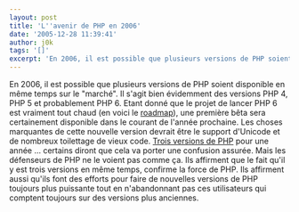 ```yaml
---
layout: post
title: 'L''avenir de PHP en 2006'
date: '2005-12-28 11:39:41'
author: j0k
tags: '[]'
excerpt: 'En 2006, il est possible que plusieurs versions de PHP soient disponible en même temps sur le "marché". Il s''agit bien évidemment des versions PHP 4, PHP 5 et probablement PHP 6. Etant donné que le projet de lancer PHP 6 est vraiment tout chaud (en voici le [roadmap](http://www.j0k3r.net/news-un-apercu-des-nouvelles-fonctionnalites-de-php-6-861.html)), une première      ...'
---
```


En 2006, il est possible que plusieurs versions de PHP soient disponible en même temps sur le "marché". Il s'agit bien évidemment des versions PHP 4, PHP 5 et probablement PHP 6. Etant donné que le projet de lancer PHP 6 est vraiment tout chaud (en voici le [roadmap](http://www.j0k3r.net/news-un-apercu-des-nouvelles-fonctionnalites-de-php-6-861.html)), une première bêta sera certainement disponible dans le courant de l'année prochaine. Les choses marquantes de cette nouvelle version devrait être le support d'Unicode et de nombreux toilettage de vieux code.
[Trois versions de PHP](http://www.nexen.net/news/gen.php/2005/12/27/4890,0,0,0,0.php) pour une année ... certains diront que cela va porter une confusion assurée. Mais les défenseurs de PHP ne le voient pas comme ça. Ils affirment que le fait qu'il y est trois versions en même temps, confirme la force de PHP. Ils affirment aussi qu'ils font des efforts pour faire de nouvelles versions de PHP toujours plus puissante tout en n'abandonnant pas ces utilisateurs qui comptent toujours sur des versions plus anciennes.
